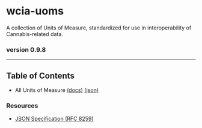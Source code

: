 # wcia-uoms
A collection of Units of Measure, standardized for use in interoperability of Cannabis-related data.

### version 0.9.8

----------------------------------------

## Table of Contents

* All Units of Measure [(docs)](https://github.com/conflabs/wcia-uoms/blob/main/docs/AllUoms.md) [(json)](https://github.com/conflabs/wcia-uoms/blob/main/json/allUoms.json)

### Resources

* [JSON Specification (RFC 8259)](https://www.ietf.org/rfc/rfc8259.txt)

